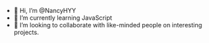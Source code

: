 - 👋 Hi, I’m @NancyHYY
- 🌱 I’m currently learning JavaScript
- 💞️ I’m looking to collaborate with like-minded people on interesting projects.
  

<!---
NancyHYY/NancyHYY is a ✨ special ✨ repository because its `README.md` (this file) appears on your GitHub profile.
You can click the Preview link to take a look at your changes.
--->
